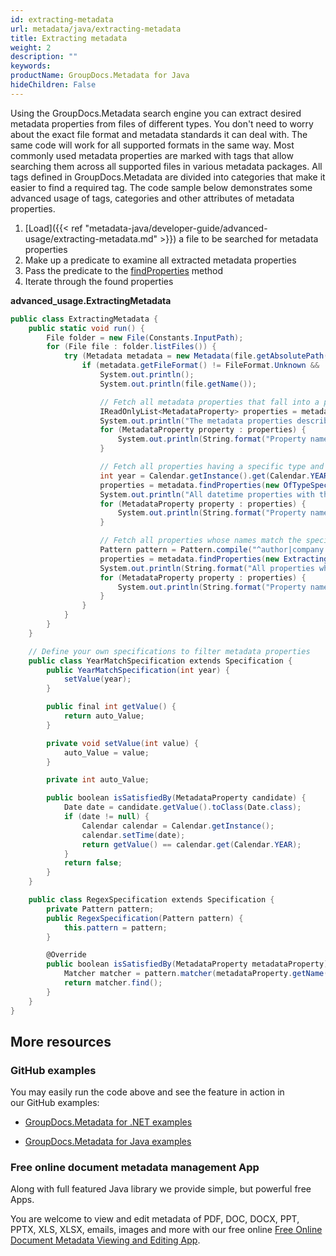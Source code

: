 ```yaml
---
id: extracting-metadata
url: metadata/java/extracting-metadata
title: Extracting metadata
weight: 2
description: ""
keywords: 
productName: GroupDocs.Metadata for Java
hideChildren: False
---
```

Using the GroupDocs.Metadata search engine you can extract desired metadata properties from files of different types. You don't need to worry about the exact file format and metadata standards it can deal with. The same code will work for all supported formats in the same way. Most commonly used metadata properties are marked with tags that allow searching them across all supported files in various metadata packages. All tags defined in GroupDocs.Metadata are divided into categories that make it easier to find a required tag. The code sample below demonstrates some advanced usage of tags, categories and other attributes of metadata properties.

1.  [Load]({{< ref "metadata-java/developer-guide/advanced-usage/extracting-metadata.md" >}}) a file to be searched for metadata properties
2.  Make up a predicate to examine all extracted metadata properties
3.  Pass the predicate to the [findProperties](https://apireference.groupdocs.com/metadata/java/com.groupdocs.metadata/Metadata#findProperties(com.groupdocs.metadata.search.Specification)) method
4.  Iterate through the found properties

**advanced\_usage.ExtractingMetadata**

```csharp
public class ExtractingMetadata {
    public static void run() {
        File folder = new File(Constants.InputPath);
        for (File file : folder.listFiles()) {
            try (Metadata metadata = new Metadata(file.getAbsolutePath())) {
                if (metadata.getFileFormat() != FileFormat.Unknown && !metadata.getDocumentInfo().isEncrypted()) {
                    System.out.println();
                    System.out.println(file.getName());

                    // Fetch all metadata properties that fall into a particular category
                    IReadOnlyList<MetadataProperty> properties = metadata.findProperties(new FallsIntoCategorySpecification(Tags.getContent()));
                    System.out.println("The metadata properties describing some characteristics of the file content: title, keywords, language, etc.");
                    for (MetadataProperty property : properties) {
                        System.out.println(String.format("Property name: %s, Property value: %s", property.getName(), property.getValue()));
                    }

                    // Fetch all properties having a specific type and value
                    int year = Calendar.getInstance().get(Calendar.YEAR);
                    properties = metadata.findProperties(new OfTypeSpecification(MetadataPropertyType.DateTime).and(new ExtractingMetadata().new YearMatchSpecification(year)));
                    System.out.println("All datetime properties with the year value equal to the current year");
                    for (MetadataProperty property : properties) {
                        System.out.println(String.format("Property name: %s, Property value: %s", property.getName(), property.getValue()));
                    }

                    // Fetch all properties whose names match the specified regex
                    Pattern pattern = Pattern.compile("^author|company|(.+date.*)$", Pattern.CASE_INSENSITIVE);
                    properties = metadata.findProperties(new ExtractingMetadata().new RegexSpecification(pattern));
                    System.out.println(String.format("All properties whose names match the following regex: %s", pattern.pattern()));
                    for (MetadataProperty property : properties) {
                        System.out.println(String.format("Property name: %s, Property value: %s", property.getName(), property.getValue()));
                    }
                }
            }
        }
    }

    // Define your own specifications to filter metadata properties
    public class YearMatchSpecification extends Specification {
        public YearMatchSpecification(int year) {
            setValue(year);
        }

        public final int getValue() {
            return auto_Value;
        }

        private void setValue(int value) {
            auto_Value = value;
        }

        private int auto_Value;

        public boolean isSatisfiedBy(MetadataProperty candidate) {
            Date date = candidate.getValue().toClass(Date.class);
            if (date != null) {
                Calendar calendar = Calendar.getInstance();
                calendar.setTime(date);
                return getValue() == calendar.get(Calendar.YEAR);
            }
            return false;
        }
    }

    public class RegexSpecification extends Specification {
        private Pattern pattern;
        public RegexSpecification(Pattern pattern) {
            this.pattern = pattern;
        }

        @Override
        public boolean isSatisfiedBy(MetadataProperty metadataProperty) {
            Matcher matcher = pattern.matcher(metadataProperty.getName());
            return matcher.find();
        }
    }
}
```

## More resources

### GitHub examples

You may easily run the code above and see the feature in action in our GitHub examples:

*   [GroupDocs.Metadata for .NET examples](https://github.com/groupdocs-metadata/GroupDocs.Metadata-for-.NET)
    
*   [GroupDocs.Metadata for Java examples](https://github.com/groupdocs-metadata/GroupDocs.Metadata-for-Java)
    

### Free online document metadata management App

Along with full featured Java library we provide simple, but powerful free Apps.

You are welcome to view and edit metadata of PDF, DOC, DOCX, PPT, PPTX, XLS, XLSX, emails, images and more with our free online [Free Online Document Metadata Viewing and Editing App](https://products.groupdocs.app/metadata).
